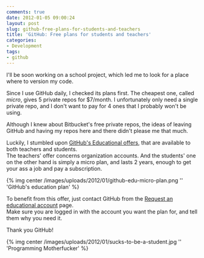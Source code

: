 ```yaml
---
comments: true
date: 2012-01-05 09:00:24
layout: post
slug: github-free-plans-for-students-and-teachers
title: 'GitHub: Free plans for students and teachers'
categories:
- Development
tags:
- github
---
```


I'll be soon working on a school project, which led me to look for a place where to version my code.

Since I use GitHub daily, I checked its plans first. The cheapest one, called *micro*, gives 5 private repos for $7/month. I unfortunately only need a single private repo, and I don't want to pay for 4 ones that I probably won't be using.

Although I knew about Bitbucket's free private repos, the ideas of leaving GitHub and having my repos here and there didn't please me that much.

Luckily, I stumbled upon [GitHub's Educational offers](https://github.com/edu), that are available to both teachers and students.  
The teachers' offer concerns organization accounts. And the students' one on the other hand is simply a micro plan, and lasts 2 years, enough to get your ass a job and pay a subscription.

{% img center /images/uploads/2012/01/github-edu-micro-plan.png '' 'GitHub's education plan' %}

To benefit from this offer, just contact GitHub from the [Request an educational account](https://github.com/edu) page.  
Make sure you are logged in with the account you want the plan for, and tell them why you need it.

Thank you GitHub!

{% img center /images/uploads/2012/01/sucks-to-be-a-student.jpg '' 'Programming Motherfucker' %}
